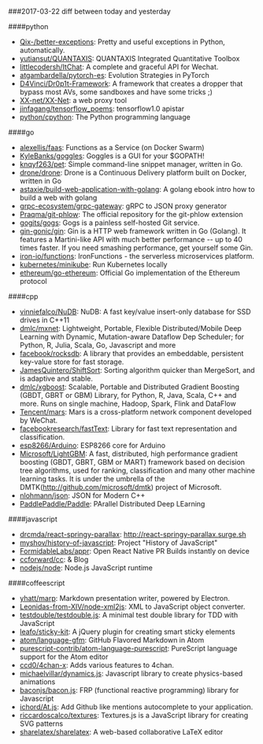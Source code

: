 ###2017-03-22
diff between today and yesterday

####python
* [Qix-/better-exceptions](https://github.com/Qix-/better-exceptions): Pretty and useful exceptions in Python, automatically.
* [yutiansut/QUANTAXIS](https://github.com/yutiansut/QUANTAXIS): QUANTAXIS  Integrated Quantitative Toolbox
* [littlecodersh/ItChat](https://github.com/littlecodersh/ItChat): A complete and graceful API for Wechat. 
* [atgambardella/pytorch-es](https://github.com/atgambardella/pytorch-es): Evolution Strategies in PyTorch
* [D4Vinci/Dr0p1t-Framework](https://github.com/D4Vinci/Dr0p1t-Framework): A framework that creates a dropper that bypass most AVs, some sandboxes and have some tricks ;)
* [XX-net/XX-Net](https://github.com/XX-net/XX-Net): a web proxy tool
* [jinfagang/tensorflow_poems](https://github.com/jinfagang/tensorflow_poems): tensorflow1.0 apistar
* [python/cpython](https://github.com/python/cpython): The Python programming language

####go
* [alexellis/faas](https://github.com/alexellis/faas): Functions as a Service (on Docker Swarm)
* [KyleBanks/goggles](https://github.com/KyleBanks/goggles):  Goggles is a GUI for your $GOPATH!
* [knqyf263/pet](https://github.com/knqyf263/pet): Simple command-line snippet manager, written in Go.
* [drone/drone](https://github.com/drone/drone): Drone is a Continuous Delivery platform built on Docker, written in Go
* [astaxie/build-web-application-with-golang](https://github.com/astaxie/build-web-application-with-golang): A golang ebook intro how to build a web with golang
* [grpc-ecosystem/grpc-gateway](https://github.com/grpc-ecosystem/grpc-gateway): gRPC to JSON proxy generator
* [Praqma/git-phlow](https://github.com/Praqma/git-phlow): The official repository for the git-phlow extension
* [gogits/gogs](https://github.com/gogits/gogs): Gogs is a painless self-hosted Git service.
* [gin-gonic/gin](https://github.com/gin-gonic/gin): Gin is a HTTP web framework written in Go (Golang). It features a Martini-like API with much better performance -- up to 40 times faster. If you need smashing performance, get yourself some Gin.
* [iron-io/functions](https://github.com/iron-io/functions): IronFunctions - the serverless microservices platform.
* [kubernetes/minikube](https://github.com/kubernetes/minikube): Run Kubernetes locally
* [ethereum/go-ethereum](https://github.com/ethereum/go-ethereum): Official Go implementation of the Ethereum protocol

####cpp
* [vinniefalco/NuDB](https://github.com/vinniefalco/NuDB): NuDB: A fast key/value insert-only database for SSD drives in C++11
* [dmlc/mxnet](https://github.com/dmlc/mxnet): Lightweight, Portable, Flexible Distributed/Mobile Deep Learning with Dynamic, Mutation-aware Dataflow Dep Scheduler; for Python, R, Julia, Scala, Go, Javascript and more
* [facebook/rocksdb](https://github.com/facebook/rocksdb): A library that provides an embeddable, persistent key-value store for fast storage.
* [JamesQuintero/ShiftSort](https://github.com/JamesQuintero/ShiftSort): Sorting algorithm quicker than MergeSort, and is adaptive and stable.
* [dmlc/xgboost](https://github.com/dmlc/xgboost): Scalable, Portable and Distributed Gradient Boosting (GBDT, GBRT or GBM) Library, for Python, R, Java, Scala, C++ and more. Runs on single machine, Hadoop, Spark, Flink and DataFlow
* [Tencent/mars](https://github.com/Tencent/mars): Mars is a cross-platform network component developed by WeChat.
* [facebookresearch/fastText](https://github.com/facebookresearch/fastText): Library for fast text representation and classification.
* [esp8266/Arduino](https://github.com/esp8266/Arduino): ESP8266 core for Arduino
* [Microsoft/LightGBM](https://github.com/Microsoft/LightGBM): A fast, distributed, high performance gradient boosting (GBDT, GBRT, GBM or MART) framework based on decision tree algorithms, used for ranking, classification and many other machine learning tasks. It is under the umbrella of the DMTK(http://github.com/microsoft/dmtk) project of Microsoft.
* [nlohmann/json](https://github.com/nlohmann/json): JSON for Modern C++
* [PaddlePaddle/Paddle](https://github.com/PaddlePaddle/Paddle): PArallel Distributed Deep LEarning

####javascript
* [drcmda/react-springy-parallax](https://github.com/drcmda/react-springy-parallax): http://react-springy-parallax.surge.sh
* [myshov/history-of-javascript](https://github.com/myshov/history-of-javascript): Project "History of JavaScript"
* [FormidableLabs/appr](https://github.com/FormidableLabs/appr): Open React Native PR Builds instantly on device
* [ccforward/cc](https://github.com/ccforward/cc):  & Blog
* [nodejs/node](https://github.com/nodejs/node): Node.js JavaScript runtime 

####coffeescript
* [yhatt/marp](https://github.com/yhatt/marp): Markdown presentation writer, powered by Electron.
* [Leonidas-from-XIV/node-xml2js](https://github.com/Leonidas-from-XIV/node-xml2js): XML to JavaScript object converter.
* [testdouble/testdouble.js](https://github.com/testdouble/testdouble.js): A minimal test double library for TDD with JavaScript
* [leafo/sticky-kit](https://github.com/leafo/sticky-kit): A jQuery plugin for creating smart sticky elements
* [atom/language-gfm](https://github.com/atom/language-gfm): GitHub Flavored Markdown in Atom
* [purescript-contrib/atom-language-purescript](https://github.com/purescript-contrib/atom-language-purescript): PureScript language support for the Atom editor
* [ccd0/4chan-x](https://github.com/ccd0/4chan-x): Adds various features to 4chan.
* [michaelvillar/dynamics.js](https://github.com/michaelvillar/dynamics.js): Javascript library to create physics-based animations
* [baconjs/bacon.js](https://github.com/baconjs/bacon.js): FRP (functional reactive programming) library for Javascript
* [ichord/At.js](https://github.com/ichord/At.js): Add Github like mentions autocomplete to your application.
* [riccardoscalco/textures](https://github.com/riccardoscalco/textures): Textures.js is a JavaScript library for creating SVG patterns
* [sharelatex/sharelatex](https://github.com/sharelatex/sharelatex): A web-based collaborative LaTeX editor
